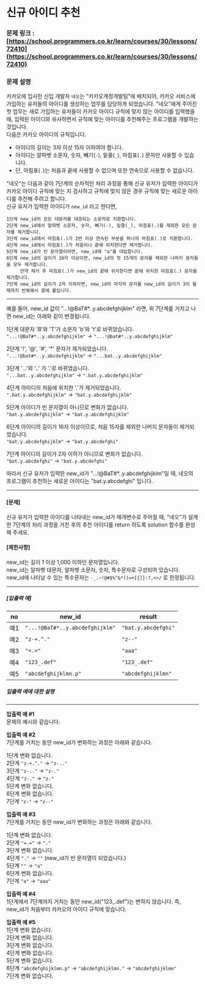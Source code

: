 # 신규 아이디 추천
### 문제 링크 : [https://school.programmers.co.kr/learn/courses/30/lessons/72410](https://school.programmers.co.kr/learn/courses/30/lessons/72410)
### 문제 설명
<p>카카오에 입사한 신입 개발자 <code>네오</code>는 "카카오계정개발팀"에 배치되어, 카카오 서비스에 가입하는 유저들의 아이디를 생성하는 업무를 담당하게 되었습니다. "네오"에게 주어진 첫 업무는 새로 가입하는 유저들이 카카오 아이디 규칙에 맞지 않는 아이디를 입력했을 때, 입력된 아이디와 유사하면서 규칙에 맞는 아이디를 추천해주는 프로그램을 개발하는 것입니다.<br>
다음은 카카오 아이디의 규칙입니다.</p>

<ul>
<li>아이디의 길이는 3자 이상 15자 이하여야 합니다.</li>
<li>아이디는 알파벳 소문자, 숫자, 빼기(<code>-</code>), 밑줄(<code>_</code>), 마침표(<code>.</code>) 문자만 사용할 수 있습니다.</li>
<li>단, 마침표(<code>.</code>)는 처음과 끝에 사용할 수 없으며 또한 연속으로 사용할 수 없습니다.</li>
</ul>

<p>"네오"는 다음과 같이 7단계의 순차적인 처리 과정을 통해 신규 유저가 입력한 아이디가 카카오 아이디 규칙에 맞는 지 검사하고 규칙에 맞지 않은 경우 규칙에 맞는 새로운 아이디를 추천해 주려고 합니다.<br>
신규 유저가 입력한 아이디가 <code>new_id</code> 라고 한다면,</p>
<div class="highlight"><pre class="codehilite"><code>1단계 new_id의 모든 대문자를 대응되는 소문자로 치환합니다.
2단계 new_id에서 알파벳 소문자, 숫자, 빼기(-), 밑줄(_), 마침표(.)를 제외한 모든 문자를 제거합니다.
3단계 new_id에서 마침표(.)가 2번 이상 연속된 부분을 하나의 마침표(.)로 치환합니다.
4단계 new_id에서 마침표(.)가 처음이나 끝에 위치한다면 제거합니다.
5단계 new_id가 빈 문자열이라면, new_id에 "a"를 대입합니다.
6단계 new_id의 길이가 16자 이상이면, new_id의 첫 15개의 문자를 제외한 나머지 문자들을 모두 제거합니다.
     만약 제거 후 마침표(.)가 new_id의 끝에 위치한다면 끝에 위치한 마침표(.) 문자를 제거합니다.
7단계 new_id의 길이가 2자 이하라면, new_id의 마지막 문자를 new_id의 길이가 3이 될 때까지 반복해서 끝에 붙입니다.
</code></pre></div>
<hr>

<p>예를 들어, new_id 값이 "...!@BaT#*..y.abcdefghijklm" 라면, 위 7단계를 거치고 나면 new_id는 아래와 같이 변경됩니다.</p>

<p>1단계 대문자 'B'와 'T'가 소문자 'b'와 't'로 바뀌었습니다.<br>
<code>&quot;...!@BaT#*..y.abcdefghijklm&quot;</code> → <code>&quot;...!@bat#*..y.abcdefghijklm&quot;</code></p>

<p>2단계 '!', '@', '#', '*' 문자가 제거되었습니다.<br>
<code>&quot;...!@bat#*..y.abcdefghijklm&quot;</code> → <code>&quot;...bat..y.abcdefghijklm&quot;</code></p>

<p>3단계 '...'와 '..' 가 '.'로 바뀌었습니다.<br>
<code>&quot;...bat..y.abcdefghijklm&quot;</code> → <code>&quot;.bat.y.abcdefghijklm&quot;</code></p>

<p>4단계 아이디의 처음에 위치한 '.'가 제거되었습니다.<br>
<code>&quot;.bat.y.abcdefghijklm&quot;</code> → <code>&quot;bat.y.abcdefghijklm&quot;</code></p>

<p>5단계 아이디가 빈 문자열이 아니므로 변화가 없습니다.<br>
<code>&quot;bat.y.abcdefghijklm&quot;</code> → <code>&quot;bat.y.abcdefghijklm&quot;</code></p>

<p>6단계 아이디의 길이가 16자 이상이므로, 처음 15자를 제외한 나머지 문자들이 제거되었습니다.<br>
<code>&quot;bat.y.abcdefghijklm&quot;</code> → <code>&quot;bat.y.abcdefghi&quot;</code></p>

<p>7단계 아이디의 길이가 2자 이하가 아니므로 변화가 없습니다.<br>
<code>&quot;bat.y.abcdefghi&quot;</code> → <code>&quot;bat.y.abcdefghi&quot;</code></p>

<p>따라서 신규 유저가 입력한 new_id가 "...!@BaT#*..y.abcdefghijklm"일 때, 네오의 프로그램이 추천하는 새로운 아이디는 "bat.y.abcdefghi" 입니다.</p>

<hr>

<h4><strong>[문제]</strong></h4>

<p>신규 유저가 입력한 아이디를 나타내는 new_id가 매개변수로 주어질 때, "네오"가 설계한 7단계의 처리 과정을 거친 후의 추천 아이디를 return 하도록 solution 함수를 완성해 주세요.</p>

<h4><strong>[제한사항]</strong></h4>

<p>new_id는 길이 1 이상 1,000 이하인 문자열입니다.<br>
new_id는 알파벳 대문자, 알파벳 소문자, 숫자, 특수문자로 구성되어 있습니다.<br>
new_id에 나타날 수 있는 특수문자는 <code>-_.~!@#$%^&amp;*()=+[{]}:?,&lt;&gt;/</code> 로 한정됩니다.</p>

<hr>

<h5><strong>[입출력 예]</strong></h5>
<table class="table">
        <thead><tr>
<th>no</th>
<th>new_id</th>
<th>result</th>
</tr>
</thead>
        <tbody><tr>
<td>예1</td>
<td><code>&quot;...!@BaT#*..y.abcdefghijklm&quot;</code></td>
<td><code>&quot;bat.y.abcdefghi&quot;</code></td>
</tr>
<tr>
<td>예2</td>
<td><code>&quot;z-+.^.&quot;</code></td>
<td><code>&quot;z--&quot;</code></td>
</tr>
<tr>
<td>예3</td>
<td><code>&quot;=.=&quot;</code></td>
<td><code>&quot;aaa&quot;</code></td>
</tr>
<tr>
<td>예4</td>
<td><code>&quot;123_.def&quot;</code></td>
<td><code>&quot;123_.def&quot;</code></td>
</tr>
<tr>
<td>예5</td>
<td><code>&quot;abcdefghijklmn.p&quot;</code></td>
<td><code>&quot;abcdefghijklmn&quot;</code></td>
</tr>
</tbody>
      </table>
<h5><strong>입출력 예에 대한 설명</strong></h5>

<hr>

<p><strong>입출력 예 #1</strong><br>
문제의 예시와 같습니다.</p>

<p><strong>입출력 예 #2</strong><br>
7단계를 거치는 동안 new_id가 변화하는 과정은 아래와 같습니다.</p>

<p>1단계 변화 없습니다.<br>
2단계 <code>&quot;z-+.^.&quot;</code> → <code>&quot;z-..&quot;</code><br>
3단계 <code>&quot;z-..&quot;</code> → <code>&quot;z-.&quot;</code><br>
4단계 <code>&quot;z-.&quot;</code> → <code>&quot;z-&quot;</code><br>
5단계 변화 없습니다.<br>
6단계 변화 없습니다.<br>
7단계 <code>&quot;z-&quot;</code> → <code>&quot;z--&quot;</code></p>

<p><strong>입출력 예 #3</strong><br>
7단계를 거치는 동안 new_id가 변화하는 과정은 아래와 같습니다.</p>

<p>1단계 변화 없습니다.<br>
2단계 <code>&quot;=.=&quot;</code> → <code>&quot;.&quot;</code><br>
3단계 변화 없습니다.<br>
4단계 <code>&quot;.&quot;</code> → <code>&quot;&quot;</code> (new_id가 빈 문자열이 되었습니다.)<br>
5단계 <code>&quot;&quot;</code> → <code>&quot;a&quot;</code><br>
6단계 변화 없습니다.<br>
7단계 <code>&quot;a&quot;</code> → <code>&quot;aaa&quot;</code></p>

<p><strong>입출력 예 #4</strong><br>
1단계에서 7단계까지 거치는 동안 new_id("123_.def")는 변하지 않습니다. 즉, new_id가 처음부터 카카오의 아이디 규칙에 맞습니다.</p>

<p><strong>입출력 예 #5</strong><br>
1단계 변화 없습니다.<br>
2단계 변화 없습니다.<br>
3단계 변화 없습니다.<br>
4단계 변화 없습니다.<br>
5단계 변화 없습니다.<br>
6단계 <code>&quot;abcdefghijklmn.p&quot;</code> → <code>&quot;abcdefghijklmn.&quot;</code> → <code>&quot;abcdefghijklmn&quot;</code><br>
7단계 변화 없습니다.</p>
